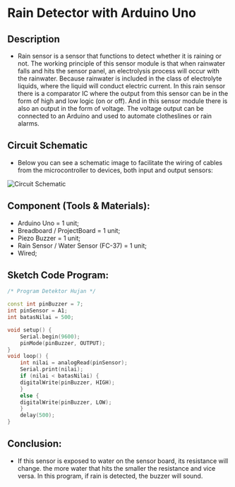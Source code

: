 # Rain Detector with Arduino Uno

## Description

- Rain sensor is a sensor that functions to detect whether it is raining or not. The working principle of this sensor module is that when rainwater falls and hits the sensor panel, an electrolysis process will occur with the rainwater. Because rainwater is included in the class of electrolyte liquids, where the liquid will conduct electric current. In this rain sensor there is a comparator IC where the output from this sensor can be in the form of high and low logic (on or off). And in this sensor module there is also an output in the form of voltage. The voltage output can be connected to an Arduino and used to automate clotheslines or rain alarms.

## Circuit Schematic

- Below you can see a schematic image to facilitate the wiring of cables from the microcontroller to devices, both input and output sensors:

![Circuit Schematic](img/)

## Component (Tools & Materials):

- Arduino Uno = 1 unit;
- Breadboard / ProjectBoard = 1 unit;
- Piezo Buzzer = 1 unit;
- Rain Sensor / Water Sensor (FC-37) = 1 unit;
- Wired;

## Sketch Code Program:

```cpp
/* Program Detektor Hujan */

const int pinBuzzer = 7;
int pinSensor = A1;
int batasNilai = 500;

void setup() {
    Serial.begin(9600);
    pinMode(pinBuzzer, OUTPUT);
}
void loop() {
    int nilai = analogRead(pinSensor);
    Serial.print(nilai);
    if (nilai < batasNilai) {
    digitalWrite(pinBuzzer, HIGH);
    }
    else {
    digitalWrite(pinBuzzer, LOW);
    }
    delay(500);
}

```

## Conclusion:

- If this sensor is exposed to water on the sensor board, its resistance will change. the more water that hits the smaller the resistance and vice versa. In this program, if rain is detected, the buzzer will sound.
